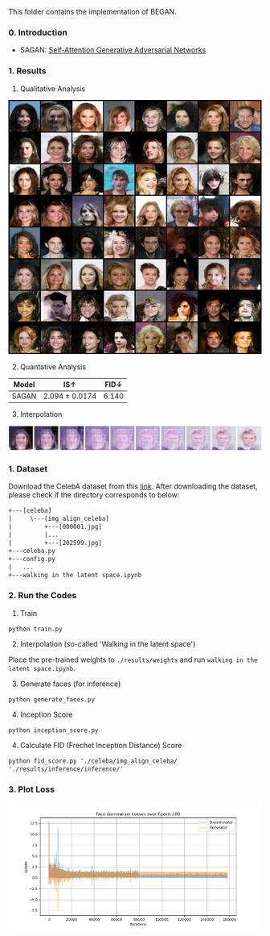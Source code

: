 This folder contains the implementation of BEGAN.

### 0. Introduction
- SAGAN: [Self-Attention Generative Adversarial Networks](https://arxiv.org/pdf/1805.08318.pdf)


### 1. Results
1) Qualitative Analysis

<img src = './results/samples/Face_Generation_Epoch_100.png'>

2) Quantative Analysis

| Model | IS↑ | FID↓ |
|:-----:|:-----:|:-----:|
| SAGAN | 2.094 ± 0.0174 | 6.140 |

3) Interpolation

<img src = './results/interpolation/Generated_Face_Interpolation.png'>

### 1. Dataset
Download the CelebA dataset from this [link](http://mmlab.ie.cuhk.edu.hk/projects/CelebA.html).
After downloading the dataset, please check if the directory corresponds to below:
```
+---[celeba]
|     \---[img_align_celeba]
|         +---[000001.jpg]
|         |...
|         +---[202599.jpg]
+---celeba.py
+---config.py
|   ...
+---walking in the latent space.ipynb
```

### 2. Run the Codes
1) Train
```
python train.py
```

2) Interpolation (so-called 'Walking in the latent space')

Place the pre-trained weights to `./results/weights` and run `walking in the latent space.ipynb`.

3) Generate faces (for inference)
```
python generate_faces.py
```

4) Inception Score
```
python inception_score.py
```

4) Calculate FID (Frechet Inception Distance) Score
```
python fid_score.py './celeba/img_align_celeba/ './results/inference/inference/'
```

### 3. Plot Loss
<img src = './results/plots/Face_Generation_Losses_Epoch_100.png'>
